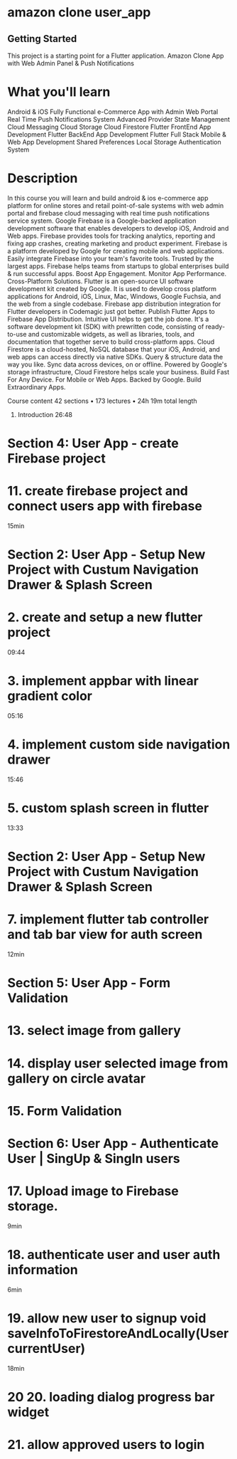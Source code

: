 # amazon clone user_app

## Getting Started

This project is a starting point for a Flutter application.
Amazon Clone App with Web Admin Panel & Push Notifications

# What you'll learn
Android & iOS Fully Functional e-Commerce App with Admin Web Portal
Real Time Push Notifications System
Advanced Provider State Management
Cloud Messaging
Cloud Storage
Cloud Firestore
Flutter FrontEnd App Development
Flutter BackEnd App Development
Flutter Full Stack Mobile & Web App Development
Shared Preferences
Local Storage
Authentication System

# Description
In this course you will learn and build android & ios e-commerce app platform for online stores and retail point-of-sale systems with web admin portal and firebase cloud messaging with real time push notifications service system.
Google Firebase is a Google-backed application development software that enables developers to develop iOS, Android and Web apps. Firebase provides tools for tracking analytics, reporting and fixing app crashes, creating marketing and product experiment. Firebase is a platform developed by Google for creating mobile and web applications. Easily integrate Firebase into your team's favorite tools. Trusted by the largest apps. Firebase helps teams from startups to global enterprises build & run successful apps. Boost App Engagement. Monitor App Performance. Cross-Platform Solutions.
Flutter is an open-source UI software development kit created by Google. It is used to develop cross platform applications for Android, iOS, Linux, Mac, Windows, Google Fuchsia, and the web from a single codebase. Firebase app distribution integration for Flutter developers in Codemagic just got better. Publish Flutter Apps to Firebase App Distribution. Intuitive UI helps to get the job done. It's a software development kit (SDK) with prewritten code, consisting of ready-to-use and customizable widgets, as well as libraries, tools, and documentation that together serve to build cross-platform apps.
Cloud Firestore is a cloud-hosted, NoSQL database that your iOS, Android, and web apps can access directly via native SDKs. Query & structure data the way you like. Sync data across devices, on or offline. Powered by Google's storage infrastructure, Cloud Firestore helps scale your business. Build Fast For Any Device. For Mobile or Web Apps. Backed by Google. Build Extraordinary Apps.

Course content
42 sections • 173 lectures • 24h 19m total length
1. Introduction
   26:48

# Section 4: User App - create Firebase project
# 11. create firebase project and connect users app with firebase
15min


# Section 2: User App - Setup New Project with Custum Navigation Drawer & Splash Screen
# 2. create and setup a new flutter project
09:44
# 3. implement appbar with linear gradient color
05:16
# 4. implement custom side navigation drawer
15:46
# 5. custom splash screen in flutter
13:33

# Section 2: User App - Setup New Project with Custum Navigation Drawer & Splash Screen
# 7. implement flutter tab controller and tab bar view for auth screen
12min
# Section 5: User App -  Form Validation
# 13. select image from gallery
# 14. display user selected image from gallery on circle avatar
# 15. Form Validation

# Section 6: User App -  Authenticate User | SingUp & SingIn users
# 17. Upload image to Firebase storage.
9min
# 18. authenticate user and user auth information
6min
# 19. allow new user to signup  void saveInfoToFirestoreAndLocally(User currentUser)
18min

# 20 20. loading dialog progress bar widget
# 21. allow approved users to login